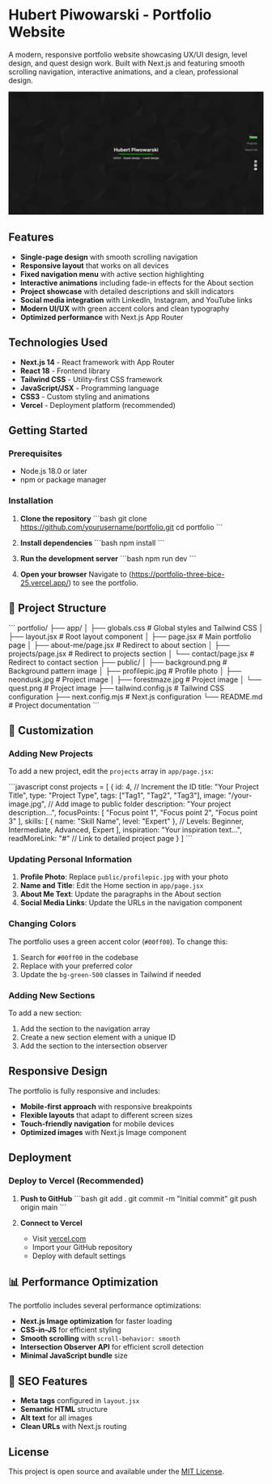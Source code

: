 # Hubert Piwowarski - Portfolio Website

A modern, responsive portfolio website showcasing UX/UI design, level design, and quest design work. Built with Next.js and featuring smooth scrolling navigation, interactive animations, and a clean, professional design.

![Portfolio Preview](public/portfolio-preview.png)

##  Features

- **Single-page design** with smooth scrolling navigation
- **Responsive layout** that works on all devices
- **Fixed navigation menu** with active section highlighting
- **Interactive animations** including fade-in effects for the About section
- **Project showcase** with detailed descriptions and skill indicators
- **Social media integration** with LinkedIn, Instagram, and YouTube links
- **Modern UI/UX** with green accent colors and clean typography
- **Optimized performance** with Next.js App Router

##  Technologies Used

- **Next.js 14** - React framework with App Router
- **React 18** - Frontend library
- **Tailwind CSS** - Utility-first CSS framework
- **JavaScript/JSX** - Programming language
- **CSS3** - Custom styling and animations
- **Vercel** - Deployment platform (recommended)

##  Getting Started

### Prerequisites

- Node.js 18.0 or later
- npm or package manager

### Installation

1. **Clone the repository**
   \`\`\`bash
   git clone https://github.com/yourusername/portfolio.git
   cd portfolio
   \`\`\`

2. **Install dependencies**
   \`\`\`bash
   npm install
   \`\`\`

3. **Run the development server**
   \`\`\`bash
   npm run dev
   \`\`\`

4. **Open your browser**
   Navigate to (https://portfolio-three-bice-25.vercel.app/) to see the portfolio.

## 📁 Project Structure

\`\`\`
portfolio/
├── app/
│   ├── globals.css          # Global styles and Tailwind CSS
│   ├── layout.jsx           # Root layout component
│   ├── page.jsx             # Main portfolio page
│   ├── about-me/page.jsx    # Redirect to about section
│   ├── projects/page.jsx    # Redirect to projects section
│   └── contact/page.jsx     # Redirect to contact section
├── public/
│   ├── background.png       # Background pattern image
│   ├── profilepic.jpg       # Profile photo
│   ├── neondusk.jpg         # Project image
│   ├── forestmaze.jpg       # Project image
│   └── quest.png            # Project image
├── tailwind.config.js       # Tailwind CSS configuration
├── next.config.mjs          # Next.js configuration
└── README.md               # Project documentation
\`\`\`

## 🎨 Customization

### Adding New Projects

To add a new project, edit the `projects` array in `app/page.jsx`:

\`\`\`javascript
const projects = [
  {
    id: 4, // Increment the ID
    title: "Your Project Title",
    type: "Project Type",
    tags: ["Tag1", "Tag2", "Tag3"],
    image: "/your-image.jpg", // Add image to public folder
    description: "Your project description...",
    focusPoints: [
      "Focus point 1",
      "Focus point 2",
      "Focus point 3"
    ],
    skills: [
      { name: "Skill Name", level: "Expert" }, // Levels: Beginner, Intermediate, Advanced, Expert
    ],
    inspiration: "Your inspiration text...",
    readMoreLink: "#" // Link to detailed project page
  }
]
\`\`\`

### Updating Personal Information

1. **Profile Photo**: Replace `public/profilepic.jpg` with your photo
2. **Name and Title**: Edit the Home section in `app/page.jsx`
3. **About Me Text**: Update the paragraphs in the About section
4. **Social Media Links**: Update the URLs in the navigation component

### Changing Colors

The portfolio uses a green accent color (`#00ff00`). To change this:

1. Search for `#00ff00` in the codebase
2. Replace with your preferred color
3. Update the `bg-green-500` classes in Tailwind if needed

### Adding New Sections

To add a new section:

1. Add the section to the navigation array
2. Create a new section element with a unique ID
3. Add the section to the intersection observer

## Responsive Design

The portfolio is fully responsive and includes:

- **Mobile-first approach** with responsive breakpoints
- **Flexible layouts** that adapt to different screen sizes
- **Touch-friendly navigation** for mobile devices
- **Optimized images** with Next.js Image component

## Deployment

### Deploy to Vercel (Recommended)

1. **Push to GitHub**
   \`\`\`bash
   git add .
   git commit -m "Initial commit"
   git push origin main
   \`\`\`

2. **Connect to Vercel**
   - Visit [vercel.com](https://vercel.com)
   - Import your GitHub repository
   - Deploy with default settings

## 📊 Performance Optimization

The portfolio includes several performance optimizations:

- **Next.js Image optimization** for faster loading
- **CSS-in-JS** for efficient styling
- **Smooth scrolling** with `scroll-behavior: smooth`
- **Intersection Observer API** for efficient scroll detection
- **Minimal JavaScript bundle** size

## 🎯 SEO Features

- **Meta tags** configured in `layout.jsx`
- **Semantic HTML** structure
- **Alt text** for all images
- **Clean URLs** with Next.js routing

## License

This project is open source and available under the [MIT License](LICENSE).


